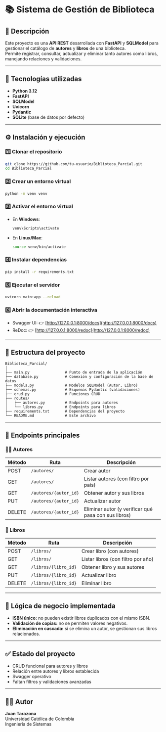 # 📚 Sistema de Gestión de Biblioteca

## 📝 Descripción
Este proyecto es una **API REST** desarrollada con **FastAPI** y **SQLModel** para gestionar el catálogo de **autores** y **libros** de una biblioteca.  
Permite registrar, consultar, actualizar y eliminar tanto autores como libros, manejando relaciones y validaciones.

---

## 🚀 Tecnologías utilizadas
- **Python 3.12**
- **FastAPI**
- **SQLModel**
- **Uvicorn**
- **Pydantic**
- **SQLite** (base de datos por defecto)

---

## ⚙️ Instalación y ejecución

### 1️⃣ Clonar el repositorio
```bash
git clone https://github.com/tu-usuario/Biblioteca_Parcial.git
cd Biblioteca_Parcial
```

### 2️⃣ Crear un entorno virtual
```bash
python -m venv venv
```

### 3️⃣ Activar el entorno virtual
- En **Windows**:
  ```bash
  venv\Scripts\activate
  ```
- En **Linux/Mac**:
  ```bash
  source venv/bin/activate
  ```

### 4️⃣ Instalar dependencias
```bash
pip install -r requirements.txt
```

### 5️⃣ Ejecutar el servidor
```bash
uvicorn main:app --reload
```

### 6️⃣ Abrir la documentación interactiva
- Swagger UI: 👉 [http://127.0.0.1:8000/docs](http://127.0.0.1:8000/docs)
- ReDoc: 👉 [http://127.0.0.1:8000/redoc](http://127.0.0.1:8000/redoc)

---

## 🧩 Estructura del proyecto
```
Biblioteca_Parcial/
│
├── main.py                # Punto de entrada de la aplicación
├── database.py            # Conexión y configuración de la base de datos
├── models.py              # Modelos SQLModel (Autor, Libro)
├── schemas.py             # Esquemas Pydantic (validaciones)
├── crud.py                # Funciones CRUD
├── routes/
│   ├── autores.py         # Endpoints para autores
│   └── libros.py          # Endpoints para libros
├── requirements.txt       # Dependencias del proyecto
└── README.md              # Este archivo
```

---

## 📡 Endpoints principales

### 👨‍💼 Autores
| Método | Ruta | Descripción |
|--------|------|--------------|
| POST | `/autores/` | Crear autor |
| GET | `/autores/` | Listar autores (con filtro por país) |
| GET | `/autores/{autor_id}` | Obtener autor y sus libros |
| PUT | `/autores/{autor_id}` | Actualizar autor |
| DELETE | `/autores/{autor_id}` | Eliminar autor (y verificar qué pasa con sus libros) |

### 📘 Libros
| Método | Ruta | Descripción |
|--------|------|--------------|
| POST | `/libros/` | Crear libro (con autores) |
| GET | `/libros/` | Listar libros (con filtro por año) |
| GET | `/libros/{libro_id}` | Obtener libro y sus autores |
| PUT | `/libros/{libro_id}` | Actualizar libro |
| DELETE | `/libros/{libro_id}` | Eliminar libro |

---

## 🧠 Lógica de negocio implementada
- **ISBN único:** no pueden existir libros duplicados con el mismo ISBN.  
- **Validación de copias:** no se permiten valores negativos.  
- **Eliminación en cascada:** si se elimina un autor, se gestionan sus libros relacionados.

---

## ✅ Estado del proyecto
- CRUD funcional para autores y libros  
- Relación entre autores y libros establecida  
- Swagger operativo  
- Faltan filtros y validaciones avanzadas  

---

## 👨‍💻 Autor
**Juan Tarazona**  
Universidad Católica de Colombia  
Ingeniería de Sistemas  
